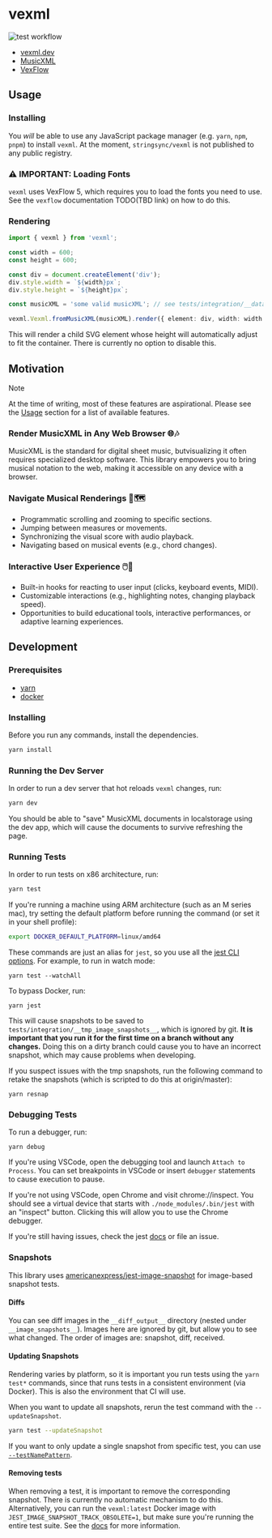 # vexml

![test workflow](https://github.com/stringsync/vexml/actions/workflows/test.yml/badge.svg)

- [vexml.dev](https://vexml.dev)
- [MusicXML](https://www.w3.org/2021/06/musicxml40/)
- [VexFlow](https://www.vexflow.com/)

## Usage

### Installing

You _will_ be able to use any JavaScript package manager (e.g. `yarn`, `npm`, `pnpm`) to install `vexml`. At the moment, `stringsync/vexml` is not published to any public registry.

### ⚠️ IMPORTANT: Loading Fonts

`vexml` uses VexFlow 5, which requires you to load the fonts you need to use. See the `vexflow` documentation TODO(TBD link) on how to do this.

### Rendering

```ts
import { vexml } from 'vexml';

const width = 600;
const height = 600;

const div = document.createElement('div');
div.style.width = `${width}px`;
div.style.height = `${height}px`;

const musicXML = 'some valid musicXML'; // see tests/integration/__data__ for valid musicXML documents

vexml.Vexml.fromMusicXML(musicXML).render({ element: div, width: width });
```

This will render a child SVG element whose height will automatically adjust to fit the container. There is currently no option to disable this.

## Motivation

> [!NOTE]
> At the time of writing, most of these features are aspirational. Please see the [Usage](#Usage) section for a list of available features.

### Render MusicXML in Any Web Browser 🌐🎶

MusicXML is the standard for digital sheet music, butvisualizing it often requires specialized desktop software.
This library empowers you to bring musical notation to the web, making it accessible on any device with a browser.

### Navigate Musical Renderings 🎼🗺️

- Programmatic scrolling and zooming to specific sections.
- Jumping between measures or movements.
- Synchronizing the visual score with audio playback.
- Navigating based on musical events (e.g., chord changes).

### Interactive User Experience 🖱️🎹

- Built-in hooks for reacting to user input (clicks, keyboard events, MIDI).
- Customizable interactions (e.g., highlighting notes, changing playback speed).
- Opportunities to build educational tools, interactive performances, or adaptive learning experiences.

## Development

### Prerequisites

- [yarn](https://classic.yarnpkg.com/lang/en/docs/install)
- [docker](https://docs.docker.com/engine/install)

### Installing

Before you run any commands, install the dependencies.

```sh
yarn install
```

### Running the Dev Server

In order to run a dev server that hot reloads `vexml` changes, run:

```sh
yarn dev
```

You should be able to "save" MusicXML documents in localstorage using the dev app, which will cause the documents to survive refreshing the page.

### Running Tests

In order to run tests on x86 architecture, run:

```sh
yarn test
```

If you're running a machine using ARM architecture (such as an M series mac), try setting the default platform before running the command (or set it in your shell profile):

```sh
export DOCKER_DEFAULT_PLATFORM=linux/amd64
```

These commands are just an alias for `jest`, so you use all the [jest CLI options](https://jestjs.io/docs/cli). For example, to run in watch mode:

```
yarn test --watchAll
```

To bypass Docker, run:

```
yarn jest
```

This will cause snapshots to be saved to `tests/integration/__tmp_image_snapshots__`, which is ignored by git. **It is important that you run it for the first time on a branch without any changes.** Doing this on a dirty branch could cause you to have an incorrect snapshot, which may cause problems when developing.

If you suspect issues with the tmp snapshots, run the following command to retake the snapshots (which is scripted to do this at origin/master):

```
yarn resnap
```

### Debugging Tests

To run a debugger, run:

```
yarn debug
```

If you're using VSCode, open the debugging tool and launch `Attach to Process`. You can set breakpoints in VSCode or insert `debugger` statements to cause execution to pause.

If you're not using VSCode, open Chrome and visit chrome://inspect. You should see a virtual device that starts with `./node_modules/.bin/jest` with an "inspect" button. Clicking this will allow you to use the Chrome debugger.

If you're still having issues, check the jest [docs](https://jestjs.io/docs/troubleshooting) or file an issue.

### Snapshots

This library uses [americanexpress/jest-image-snapshot](https://github.com/americanexpress/jest-image-snapshot) for image-based snapshot tests.

#### Diffs

You can see diff images in the `__diff_output__` directory (nested under `__image_snapshots__`). Images here are ignored by git, but allow you to see what changed. The order of images are: snapshot, diff, received.

#### Updating Snapshots

Rendering varies by platform, so it is important you run tests using the `yarn test*` commands, since that runs tests in a consistent environment (via Docker). This is also the environment that CI will use.

When you want to update all snapshots, rerun the test command with the `--updateSnapshot`.

```sh
yarn test --updateSnapshot
```

If you want to only update a single snapshot from specific test, you can use [`--testNamePattern`](https://jestjs.io/docs/cli#--testnamepatternregex).

#### Removing tests

When removing a test, it is important to remove the corresponding snapshot. There is currently no automatic mechanism to do this. Alternatively, you can run the `vexml:latest` Docker image with `JEST_IMAGE_SNAPSHOT_TRACK_OBSOLETE=1`, but make sure you're running the entire test suite. See the [docs](https://github.com/americanexpress/jest-image-snapshot#removing-outdated-snapshots) for more information.
